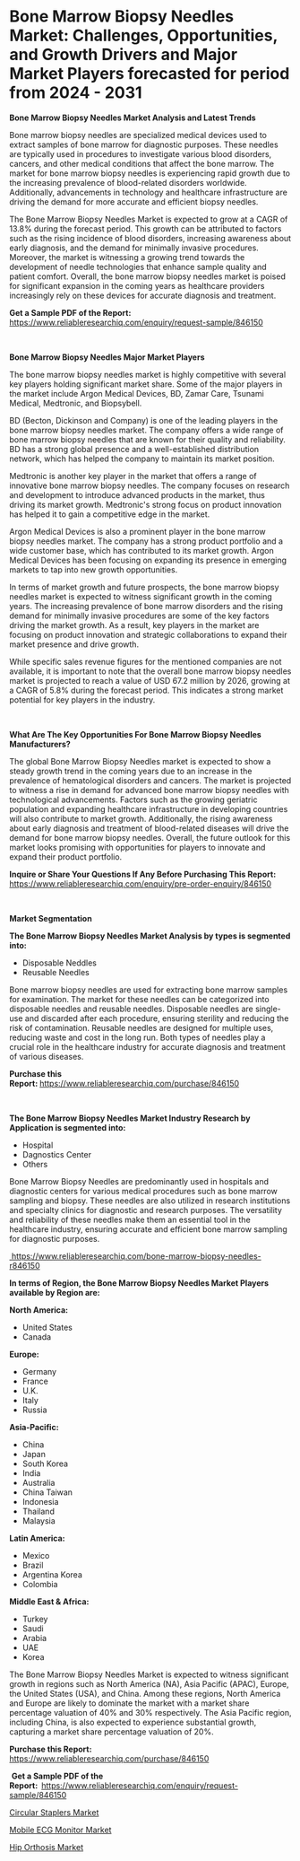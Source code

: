 <p><h1>Bone Marrow Biopsy Needles Market: Challenges, Opportunities, and Growth Drivers and Major Market Players forecasted for period from 2024 - 2031</h1></p><p><strong>Bone Marrow Biopsy Needles Market Analysis and Latest Trends</strong></p>
<p><p>Bone marrow biopsy needles are specialized medical devices used to extract samples of bone marrow for diagnostic purposes. These needles are typically used in procedures to investigate various blood disorders, cancers, and other medical conditions that affect the bone marrow. The market for bone marrow biopsy needles is experiencing rapid growth due to the increasing prevalence of blood-related disorders worldwide. Additionally, advancements in technology and healthcare infrastructure are driving the demand for more accurate and efficient biopsy needles.</p><p>The Bone Marrow Biopsy Needles Market is expected to grow at a CAGR of 13.8% during the forecast period. This growth can be attributed to factors such as the rising incidence of blood disorders, increasing awareness about early diagnosis, and the demand for minimally invasive procedures. Moreover, the market is witnessing a growing trend towards the development of needle technologies that enhance sample quality and patient comfort. Overall, the bone marrow biopsy needles market is poised for significant expansion in the coming years as healthcare providers increasingly rely on these devices for accurate diagnosis and treatment.</p></p>
<p><strong>Get a Sample PDF of the Report:&nbsp;</strong> <a href="https://www.reliableresearchiq.com/enquiry/request-sample/846150">https://www.reliableresearchiq.com/enquiry/request-sample/846150</a></p>
<p>&nbsp;</p>
<p><strong>Bone Marrow Biopsy Needles Major Market Players</strong></p>
<p><p>The bone marrow biopsy needles market is highly competitive with several key players holding significant market share. Some of the major players in the market include Argon Medical Devices, BD, Zamar Care, Tsunami Medical, Medtronic, and Biopsybell.</p><p>BD (Becton, Dickinson and Company) is one of the leading players in the bone marrow biopsy needles market. The company offers a wide range of bone marrow biopsy needles that are known for their quality and reliability. BD has a strong global presence and a well-established distribution network, which has helped the company to maintain its market position.</p><p>Medtronic is another key player in the market that offers a range of innovative bone marrow biopsy needles. The company focuses on research and development to introduce advanced products in the market, thus driving its market growth. Medtronic's strong focus on product innovation has helped it to gain a competitive edge in the market.</p><p>Argon Medical Devices is also a prominent player in the bone marrow biopsy needles market. The company has a strong product portfolio and a wide customer base, which has contributed to its market growth. Argon Medical Devices has been focusing on expanding its presence in emerging markets to tap into new growth opportunities.</p><p>In terms of market growth and future prospects, the bone marrow biopsy needles market is expected to witness significant growth in the coming years. The increasing prevalence of bone marrow disorders and the rising demand for minimally invasive procedures are some of the key factors driving the market growth. As a result, key players in the market are focusing on product innovation and strategic collaborations to expand their market presence and drive growth.</p><p>While specific sales revenue figures for the mentioned companies are not available, it is important to note that the overall bone marrow biopsy needles market is projected to reach a value of USD 67.2 million by 2026, growing at a CAGR of 5.8% during the forecast period. This indicates a strong market potential for key players in the industry.</p></p>
<p>&nbsp;</p>
<p><strong>What Are The Key Opportunities For Bone Marrow Biopsy Needles Manufacturers?</strong></p>
<p><p>The global Bone Marrow Biopsy Needles market is expected to show a steady growth trend in the coming years due to an increase in the prevalence of hematological disorders and cancers. The market is projected to witness a rise in demand for advanced bone marrow biopsy needles with technological advancements. Factors such as the growing geriatric population and expanding healthcare infrastructure in developing countries will also contribute to market growth. Additionally, the rising awareness about early diagnosis and treatment of blood-related diseases will drive the demand for bone marrow biopsy needles. Overall, the future outlook for this market looks promising with opportunities for players to innovate and expand their product portfolio.</p></p>
<p><strong>Inquire or Share Your Questions If Any Before Purchasing This Report:</strong> <a href="https://www.reliableresearchiq.com/enquiry/pre-order-enquiry/846150">https://www.reliableresearchiq.com/enquiry/pre-order-enquiry/846150</a></p>
<p>&nbsp;</p>
<p><strong>Market Segmentation</strong></p>
<p><strong>The Bone Marrow Biopsy Needles Market Analysis by types is segmented into:</strong></p>
<p><ul><li>Disposable Neddles</li><li>Reusable Needles</li></ul></p>
<p><p>Bone marrow biopsy needles are used for extracting bone marrow samples for examination. The market for these needles can be categorized into disposable needles and reusable needles. Disposable needles are single-use and discarded after each procedure, ensuring sterility and reducing the risk of contamination. Reusable needles are designed for multiple uses, reducing waste and cost in the long run. Both types of needles play a crucial role in the healthcare industry for accurate diagnosis and treatment of various diseases.</p></p>
<p><strong>Purchase this Report:&nbsp;</strong><a href="https://www.reliableresearchiq.com/purchase/846150">https://www.reliableresearchiq.com/purchase/846150</a></p>
<p>&nbsp;</p>
<p><strong>The Bone Marrow Biopsy Needles Market Industry Research by Application is segmented into:</strong></p>
<p><ul><li>Hospital</li><li>Dagnostics Center</li><li>Others</li></ul></p>
<p><p>Bone Marrow Biopsy Needles are predominantly used in hospitals and diagnostic centers for various medical procedures such as bone marrow sampling and biopsy. These needles are also utilized in research institutions and specialty clinics for diagnostic and research purposes. The versatility and reliability of these needles make them an essential tool in the healthcare industry, ensuring accurate and efficient bone marrow sampling for diagnostic purposes.</p></p>
<p><a href="https://www.reliableresearchiq.com/bone-marrow-biopsy-needles-r846150">&nbsp;https://www.reliableresearchiq.com/bone-marrow-biopsy-needles-r846150</a></p>
<p><strong>In terms of Region, the Bone Marrow Biopsy Needles Market Players available by Region are:</strong></p>
<p>
    <p> <strong> North America: </strong>
        <ul>
            <li>United States</li>
            <li>Canada</li>
        </ul>
        </p> 
    <p> <strong> Europe: </strong>
        <ul>
            <li>Germany</li>
            <li>France</li>
            <li>U.K.</li>
            <li>Italy</li>
            <li>Russia</li>
        </ul>
        </p> 
    <p> <strong> Asia-Pacific: </strong>
        <ul>
            <li>China</li>
            <li>Japan</li>
            <li>South Korea</li>
            <li>India</li>
            <li>Australia</li>
            <li>China Taiwan</li>
            <li>Indonesia</li>
            <li>Thailand</li>
            <li>Malaysia</li>
        </ul>
        </p> 
    <p> <strong> Latin America: </strong>
        <ul>
            <li>Mexico</li>
            <li>Brazil</li>
            <li>Argentina Korea</li>
            <li>Colombia</li>
        </ul>
        </p> 
    <p> <strong> Middle East & Africa: </strong>
        <ul>
            <li>Turkey</li>
            <li>Saudi</li>
            <li>Arabia</li>
            <li>UAE</li>
            <li>Korea</li>
        </ul>
    </p>
    </p>
<p><p>The Bone Marrow Biopsy Needles Market is expected to witness significant growth in regions such as North America (NA), Asia Pacific (APAC), Europe, the United States (USA), and China. Among these regions, North America and Europe are likely to dominate the market with a market share percentage valuation of 40% and 30% respectively. The Asia Pacific region, including China, is also expected to experience substantial growth, capturing a market share percentage valuation of 20%.</p></p>
<p><strong>Purchase this Report: </strong><a href="https://www.reliableresearchiq.com/purchase/846150">https://www.reliableresearchiq.com/purchase/846150</a></p>
<p>&nbsp;<strong>Get a Sample PDF of the Report:&nbsp;&nbsp;</strong><a href="https://www.reliableresearchiq.com/enquiry/request-sample/846150">https://www.reliableresearchiq.com/enquiry/request-sample/846150</a></p>
<p><strong></strong></p>
<p><p><a href="https://github.com/jadenRaynor/Market-Research-Report-List-1/blob/main/circular-staplers-market.md">Circular Staplers Market</a></p><p><a href="https://github.com/JordyBecker/Market-Research-Report-List-1/blob/main/mobile-ecg-monitor-market.md">Mobile ECG Monitor Market</a></p><p><a href="https://github.com/ranaacryptoaddmin/Market-Research-Report-List-1/blob/main/hip-orthosis-market.md">Hip Orthosis Market</a></p></p>